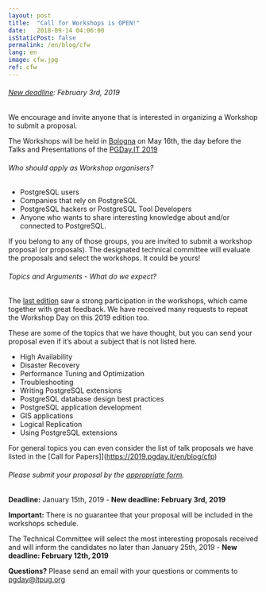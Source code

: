 ```yaml
---
layout: post
title:  "Call for Workshops is OPEN!"
date:   2018-09-14 04:06:00
isStaticPost: false
permalink: /en/blog/cfw
lang: en
image: cfw.jpg
ref: cfw
---
```


###### [New deadline](http://2019.pgday.it/en/blog/cfp_postponed): February 3rd, 2019

We encourage and invite anyone that is interested in organizing a Workshop to submit a proposal.

The Workshops will be held in [Bologna](https://2019.pgday.it/en/logistics/) on May 16th, the day before the Talks and Presentations of the [PGDay.IT 2019](https://2019.pgday.it/en/)

###### Who should apply as Workshop organisers?

* PostgreSQL users
* Companies that rely on PostgreSQL
* PostgreSQL hackers or PostgreSQL Tool Developers
* Anyone who wants to share interesting knowledge about  and/or connected to PostgreSQL.

If you belong to any of those groups, you are invited to submit a workshop proposal (or proposals). The designated technical committee will evaluate the proposals and select the workshops. It could be yours!

###### Topics and Arguments - What do we expect?

The [last edition](https://2018.pgday.it/en/workshop/) saw a strong participation in the workshops, which came together with great feedback. We have received many requests to repeat the Workshop Day on this 2019 edition too.

These are some of the topics that we have thought, but you can send your proposal even if it’s about a subject that is not listed here.

* High Availability
* Disaster Recovery
* Performance Tuning and Optimization
* Troubleshooting
* Writing PostgreSQL extensions
* PostgreSQL database design best practices
* PostgreSQL application development
* GIS applications
* Logical Replication
* Using PostgreSQL extensions

For general topics you can even consider the list of talk proposals we have listed in the [Call for Papers]](https://2019.pgday.it/en/blog/cfp)

###### Please submit your proposal by the [appropriate form](https://docs.google.com/forms/d/e/1FAIpQLSf4E7nsjgYBjPUSMWNYLihNeXjZaGdkdAgM1ZRWi79S-06YFQ/viewform).

__Deadline:__ January 15th, 2019 - **New deadline: February 3rd, 2019**

__Important:__ There is no guarantee that your proposal will be included in the workshops schedule.

The Technical Committee will select the most interesting proposals received and will inform the candidates no later than January 25th, 2019 - **New deadline: February 12th, 2019**

__Questions?__
Please send an email with your questions or comments to [pgday@itpug.org](mailto:pgday@itpug.org)
